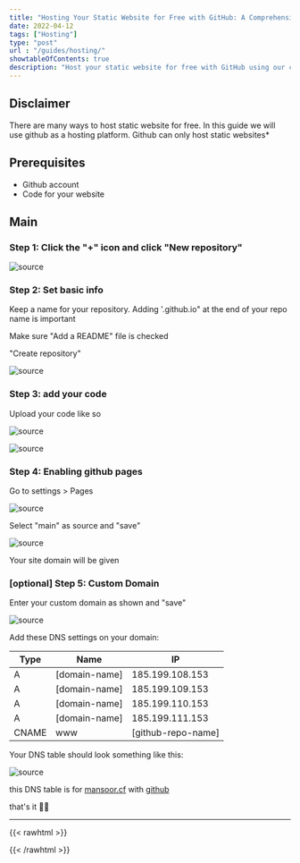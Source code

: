 ```yaml
---
title: "Hosting Your Static Website for Free with GitHub: A Comprehensive Guide"
date: 2022-04-12
tags: ["Hosting"]
type: "post"
url : "/guides/hosting/"
showtableOfContents: true
description: "Host your static website for free with GitHub using our comprehensive guide. Follow our step-by-step instructions to get your site up and running quickly"
---
```


## Disclaimer
There are many ways to host static website for free. In this guide we will use github as a hosting platform. Github can only host static websites*

## Prerequisites
* Github account
* Code for your website

## Main

### Step 1: Click the "+" icon and click "New repository"

![source](/images/guides/hosting/2022.png)

### Step 2: Set basic info 

Keep a name for your repository. Adding '.github.io" at the end of your repo name is important

Make sure "Add a README" file is checked

"Create repository"

![source](/images/guides/hosting/2022_1.png)

### Step 3: add your code

Upload your code like so

![source](/images/guides/hosting/2022_2.png)

![source](/images/guides/hosting/2022_3.png)

### Step 4: Enabling github pages

Go to settings > Pages

![source](/images/guides/hosting/2022_4.png)

Select "main" as source and "save"

![source](/images/guides/hosting/2022_5.png)

Your site domain will be given

### [optional] Step 5: Custom Domain

Enter your custom domain as shown and "save"

![source](/images/guides/hosting/2022_6.png)

Add these DNS settings on your domain:

| Type	| Name      	| IP 	 		  	 |
|-------|---------------|--------------------|
| A 	| [domain-name] | 185.199.108.153	 |
| A  	| [domain-name] | 185.199.109.153	 |
| A 	| [domain-name] | 185.199.110.153	 |
| A 	| [domain-name] | 185.199.111.153	 |
| CNAME	| www			| [github-repo-name] |

Your DNS table should look something like this:

![source](/images/guides/hosting/2022_7.png)

this DNS table is for [mansoor.cf](https://mansoor.cf) with [github](https://github.com/mansoorbarri/website)

that's it ✌🏽

-------------------------------------------------------------
{{< rawhtml >}} 
 
{{< /rawhtml >}}